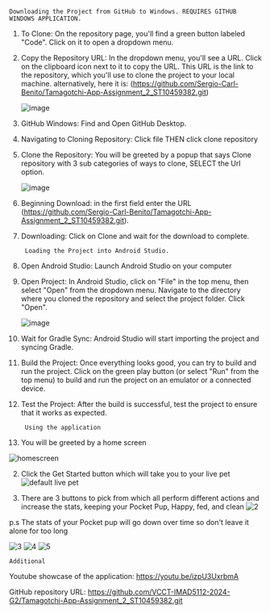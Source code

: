 	Downloading the Project from GitHub to Windows. REQUIRES GITHUB WINDOWS APPLICATION. 

1. To Clone: On the repository page, you'll find a green button labeled "Code". Click on it to open a dropdown menu.

2. Copy the Repository URL: In the dropdown menu, you'll see a URL. Click on the clipboard icon next to it to copy the URL. 
   This URL is the link to the repository, which you'll use to clone the project to your local machine. alternatively, here it is: (https://github.com/Sergio-Carl-Benito/Tamagotchi-App-Assignment_2_ST10459382.git)

   ![image](https://github.com/Sergio-Carl-Benito/Tamagotchi-App-Assignment_2_ST10459382/assets/163974756/081f28e6-95e3-4a86-95eb-2a101dab43c5)


3. GitHub Windows: Find and Open GitHub Desktop.

4. Navigating to Cloning Repository: Click file THEN click clone repository

5. Clone the Repository: You will be greeted by a popup that says Clone repository with 3 sub categories of ways to clone, SELECT the Url option.

   ![image](https://github.com/Sergio-Carl-Benito/Tamagotchi-App-Assignment_2_ST10459382/assets/163974756/ffbacca5-e6d7-4171-b027-9ae96118981b)


6. Beginning Download: in the first field enter the URL (https://github.com/Sergio-Carl-Benito/Tamagotchi-App-Assignment_2_ST10459382.git).

7. Downloading: Click on Clone and wait for the download to complete.


		Loading the Project into Android Studio.

1. Open Android Studio: Launch Android Studio on your computer

2. Open Project: In Android Studio, click on "File" in the top menu, then select "Open" from the dropdown menu. Navigate to the directory where you cloned the repository and select the project folder. Click "Open".

   ![image](https://github.com/Sergio-Carl-Benito/Tamagotchi-App-Assignment_2_ST10459382/assets/163974756/7215af3c-a820-43fa-a655-fdbe666a604d)


3. Wait for Gradle Sync: Android Studio will start importing the project and syncing Gradle. 

4. Build the Project: Once everything looks good, you can try to build and run the project. Click on the green play button (or select "Run" from the top menu) to build and run the project on an emulator or a connected device.

5. Test the Project: After the build is successful, test the project to ensure that it works as expected.

		Using the application
1. You will be greeted by a home screen

![homescreen](https://github.com/Sergio-Carl-Benito/Tamagotchi-App-Assignment_2_ST10459382/assets/163974756/b94e2509-b5a0-46f1-b8db-4a30b4e6b719)

2. Click the Get Started button which will take you to your live pet 
![default live pet](https://github.com/Sergio-Carl-Benito/Tamagotchi-App-Assignment_2_ST10459382/assets/163974756/3ca87e4d-39d6-4139-9517-b68c4322252a)

3. There are 3 buttons to pick from which all perform different actions and increase the stats, keeping your Pocket Pup, Happy, fed, and clean
![2](https://github.com/Sergio-Carl-Benito/Tamagotchi-App-Assignment_2_ST10459382/assets/163974756/0475a28a-de13-48cd-b349-3b69885e73a4)

p.s The stats of your Pocket pup will go down over time so don't leave it alone for too long

![3](https://github.com/Sergio-Carl-Benito/Tamagotchi-App-Assignment_2_ST10459382/assets/163974756/9894add9-22fc-4dcd-8eb7-2151a94f765b)
![4](https://github.com/Sergio-Carl-Benito/Tamagotchi-App-Assignment_2_ST10459382/assets/163974756/940dd0f7-fa2a-4ded-bbc1-db748a687f9e)
![5](https://github.com/Sergio-Carl-Benito/Tamagotchi-App-Assignment_2_ST10459382/assets/163974756/660b22b2-435f-451a-aadf-2e3029e8175a)



	Additional

Youtube showcase of the application: https://youtu.be/izpU3UxrbmA

GitHub repository URL: https://github.com/VCCT-IMAD5112-2024-G2/Tamagotchi-App-Assignment_2_ST10459382.git
